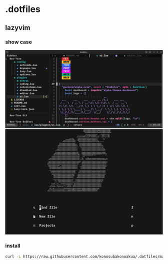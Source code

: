 # .dotfiles

## lazyvim

### show case

![neovim screenshot](screenshots/neovim.png)
![neovim ikun](screenshots/ikun.png)

### install

```bash
curl -L https://raw.githubusercontent.com/konosubakonoakua/.dotfiles/main/scripts/install/install_lazyvim.sh | sh
```

